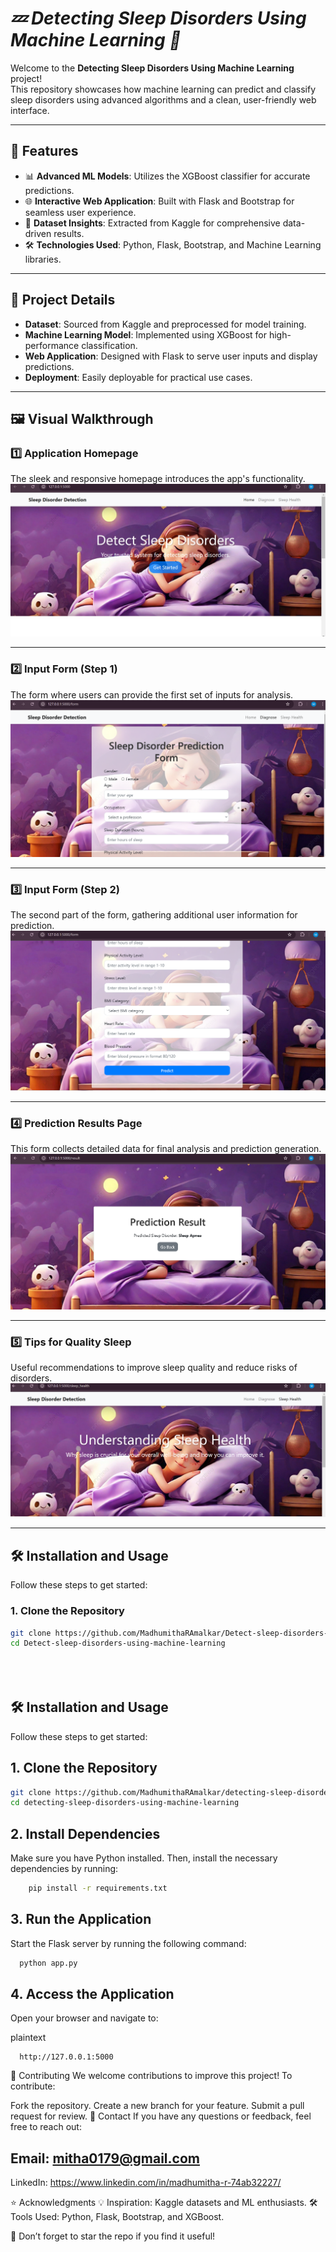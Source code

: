 # ***💤 Detecting Sleep Disorders Using Machine Learning 🛌***

Welcome to the **Detecting Sleep Disorders Using Machine Learning** project!  
This repository showcases how machine learning can predict and classify sleep disorders using advanced algorithms and a clean, user-friendly web interface.

---

## 🚀 Features

- 📊 **Advanced ML Models**: Utilizes the XGBoost classifier for accurate predictions.
- 🌐 **Interactive Web Application**: Built with Flask and Bootstrap for seamless user experience.
- 📁 **Dataset Insights**: Extracted from Kaggle for comprehensive data-driven results.
- 🛠️ **Technologies Used**: Python, Flask, Bootstrap, and Machine Learning libraries.

---

## 📂 Project Details

- **Dataset**: Sourced from Kaggle and preprocessed for model training.
- **Machine Learning Model**: Implemented using XGBoost for high-performance classification.
- **Web Application**: Designed with Flask to serve user inputs and display predictions.
- **Deployment**: Easily deployable for practical use cases.

---

## 🖼️ Visual Walkthrough

### 1️⃣ Application Homepage  
The sleek and responsive homepage introduces the app's functionality.  
![Application Homepage](https://github.com/MadhumithaRAmalkar/Detect-sleep-disorders-using-machine-learning/blob/main/first.PNG)

---

### 2️⃣ Input Form (Step 1)  
The form where users can provide the first set of inputs for analysis.  
![Input Form (Step 1)](https://github.com/MadhumithaRAmalkar/Detect-sleep-disorders-using-machine-learning/blob/main/second.PNG)

---

### 3️⃣ Input Form (Step 2)  
The second part of the form, gathering additional user information for prediction.  
![Input Form (Step 2)](https://github.com/MadhumithaRAmalkar/Detect-sleep-disorders-using-machine-learning/blob/main/third.PNG)

---

### 4️⃣ Prediction Results Page  
This form collects detailed data for final analysis and prediction generation.  
![Prediction Form](https://github.com/MadhumithaRAmalkar/Detect-sleep-disorders-using-machine-learning/blob/main/fourth.PNG)

---

### 5️⃣ Tips for Quality Sleep  
Useful recommendations to improve sleep quality and reduce risks of disorders.  
![Tips for Quality Sleep](https://github.com/MadhumithaRAmalkar/Detect-sleep-disorders-using-machine-learning/blob/main/last.PNG)

---

## 🛠️ Installation and Usage

Follow these steps to get started:

### 1. **Clone the Repository**  
```bash
git clone https://github.com/MadhumithaRAmalkar/Detect-sleep-disorders-using-machine-learning.git
cd Detect-sleep-disorders-using-machine-learning





```
## 🛠️ Installation and Usage

Follow these steps to get started:

## 1. **Clone the Repository**  
   ```bash
   git clone https://github.com/MadhumithaRAmalkar/detecting-sleep-disorders-using-machine-learning.git
   cd detecting-sleep-disorders-using-machine-learning
```
## 2. **Install Dependencies**

Make sure you have Python installed. Then, install the necessary dependencies by running:

```bash
    pip install -r requirements.txt

```
## 3. Run the Application
Start the Flask server by running the following command:

```bash
  python app.py
```
## 4. Access the Application
Open your browser and navigate to:

plaintext
```
  http://127.0.0.1:5000
```

🤝 Contributing
We welcome contributions to improve this project! To contribute:

Fork the repository.
Create a new branch for your feature.
Submit a pull request for review.
📧 Contact
If you have any questions or feedback, feel free to reach out:

## Email: mitha0179@gmail.com
LinkedIn: https://www.linkedin.com/in/madhumitha-r-74ab32227/

⭐ Acknowledgments
💡 Inspiration: Kaggle datasets and ML enthusiasts.
🛠️ Tools Used: Python, Flask, Bootstrap, and XGBoost.



🌟 Don’t forget to star the repo if you find it useful!

